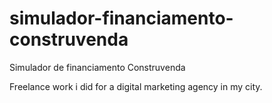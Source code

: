 # simulador-financiamento-construvenda
Simulador de financiamento Construvenda

Freelance work i did for a digital marketing agency in my city.
